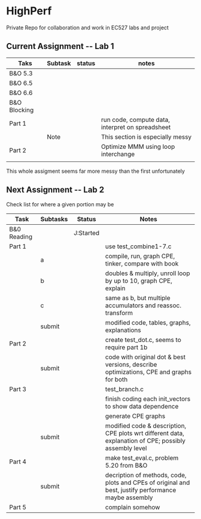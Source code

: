 # HighPerf
Private Repo for collaboration and work in EC527 labs and project

## Current Assignment -- Lab 1
|Taks|Subtask|status|notes|
|----|-------|------|-----|
|B&O 5.3||||
|B&O 6.5||||
|B&O 6.6||||
|B&O Blocking||||
|Part 1 |||run code, compute data, interpret on spreadsheet|
|       |Note||This section is especially messy|
|Part 2 |||Optimize MMM using loop interchange|
|       ||||

This whole assigment seems far more messy than the first unfortunately


## Next Assignment -- Lab 2

Check list for where a given portion may be

| Task |Subtasks| Status |Notes|
|------|--------|--------|-----|
|B&0 Reading||J:Started||
|Part 1| | | use test_combine1-7.c|
|      |a| | compile, run, graph CPE, tinker, compare with book|
|      |b| | doubles & multiply, unroll loop by up to 10, graph CPE, explain|
|      |c| | same as b, but multiple accumulators and reassoc. transform|
|      |submit||modified code, tables, graphs, explanations|
|Part 2| | | create test_dot.c, seems to require part 1b|
|      |submit| | code with original dot & best versions, describe optimizations,  CPE and graphs for both|
|Part 3| | |  test_branch.c|
|      | | | finish coding each init_vectors to show data dependence|
|      | | | generate CPE graphs|
|      |submit| | modified code & description, CPE plots wrt different data, explanation of CPE; possibly assembly level|
|Part 4| | | make test_eval.c, problem 5.20 from B&O|
|      |submit| | decription of methods, code, plots and CPEs of original and best, justify performance maybe assembly|
|Part 5| | | complain somehow|
